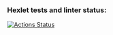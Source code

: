 ### Hexlet tests and linter status:
[![Actions Status](https://github.com/hurtisgone/php-project-48/workflows/hexlet-check/badge.svg)](https://github.com/hurtisgone/php-project-48/actions)